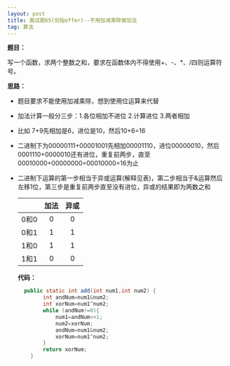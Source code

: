 ```yaml
---
layout: post
title: 面试题65(剑指offer)--不用加减乘除做加法
tag: 算法
---
```


**题目：**

​		写一个函数，求两个整数之和，要求在函数体内不得使用+、-、*、/四则运算符号。

**思路：**

- 题目要求不能使用加减乘除，想到使用位运算来代替
- 加法计算一般分三步：1.各位相加不进位 2.计算进位 3.两者相加

- 比如 7+9先相加是6，进位是10，然后10+6=16

- 二进制下为00000111+00001001先相加00001110，进位00000010，然后0001110+0000010还有进位，重复前两步，直至00010000+00000000=00010000=16为止

- 二进制下运算的第一步相当于异或运算(解释见表)，第二步相当于&运算然后左移1位，第三步是重复前两步直至没有进位，异或的结果即为两数之和

  |      | 加法 | 异或 |
  | :--: | :--: | :--: |
  | 0和0 |  0   |  0   |
  | 0和1 |  1   |  1   |
  | 1和0 |  1   |  1   |
  | 1和1 |  0   |  0   |

  **代码：**

  ```java
   	public static int add(int num1,int num2) {
          int andNum=num1&num2;
          int xorNum=num1^num2;
          while (andNum!=0){
              num1=andNum<<1;
              num2=xorNum;
              andNum=num1&num2;
              xorNum=num1^num2;
          }
          return xorNum;
      }
  ```

  